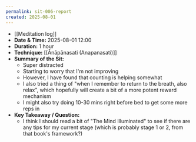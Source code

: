 ```yaml
---
permalink: sit-006-report
created: 2025-08-01
---
```

- [[Meditation log]]
- **Date & Time:** 2025-08-01 12:00
- **Duration:** 1 hour
- **Technique:** [[Ānāpānasati (Anapanasati)]]
- **Summary of the Sit:** 
    - Super distracted
    - Starting to worry that I'm not improving
    - However, I have found that counting is helping somewhat
    - I also tried a thing of "when I remember to return to the breath, also relax", which hopefully will create a bit of a more potent reward mechanism
    - I might also try doing 10-30 mins right before bed to get some more reps in
- **Key Takeaway / Question:** 
    - I think I should read a bit of "The Mind Illuminated" to see if there are any tips for my current stage (which is probably stage 1 or 2, from that book's framework?)
